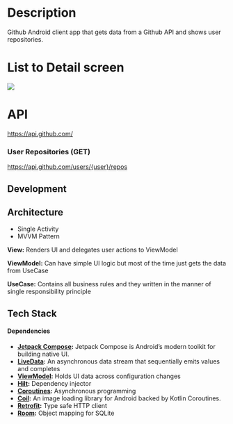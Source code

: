 # Description
Github Android client app that gets data from a Github API and shows user repositories.

# List to Detail screen
![](https://github.com/burakkarabekir/IngCase/tree/master/intro/demo.gif)
# API
https://api.github.com/

### User Repositories (GET)
https://api.github.com/users/{user}/repos

## Development

## Architecture

- Single Activity
- MVVM Pattern

**View:** Renders UI and delegates user actions to ViewModel

**ViewModel:** Can have simple UI logic but most of the time just gets the data from UseCase

**UseCase:** Contains all business rules and they written in the manner of single responsibility principle

## Tech Stack

#### Dependencies

- **[Jetpack Compose](https://developer.android.com/jetpack/compose):** Jetpack Compose is Android’s modern toolkit for building native UI.
- **[LiveData](https://developer.android.com/kotlin/flow):** An asynchronous data stream that sequentially emits values and completes
- **[ViewModel](https://developer.android.com/topic/libraries/architecture/viewmodel):** Holds UI data across configuration changes
- **[Hilt](https://github.com/google/dagger):** Dependency injector
- **[Coroutines](https://github.com/Kotlin/kotlinx.coroutines):** Asynchronous programming
- **[Coil](https://coil-kt.github.io/coil/):** An image loading library for Android backed by Kotlin Coroutines.
- **[Retrofit](https://github.com/square/retrofit):** Type safe HTTP client
- **[Room](https://developer.android.com/topic/libraries/architecture/room):** Object mapping for SQLite












